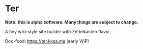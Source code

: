 # Ter

<strong>Note: this is alpha software. Many things are subject to
change.</strong>

A tiny wiki-style site builder with Zettelkasten flavor.

Doc-food: https://ter.kkga.me (early WIP)
